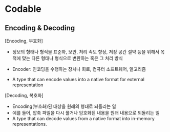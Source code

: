 # Codable

## Encoding & Decoding

[Encoding, 부호화]

* 정보의 형태나 형식을 표준화, 보안, 처리 속도 향상, 저장 공간 절약 등을 위해서 목적에 맞는 다른 형태나 형식으로 변환하는 혹은 그 처리 방식

* Encoder: 인코딩을 수행하는 장치나 회로, 컴퓨터 소프트웨어, 알고리즘

* A type that can encode values into a native format for external representation

[Decoding, 복호화]

* Encoding(부호화)된 대상을 원래의 형태로 되돌리는 일
* 예를 들어, 압축 파일을 다시 풀거나 암호화된 내용을 원래 내용으로 되돌리는 일
* A type that can decode values from a native format into in-memory representations.

